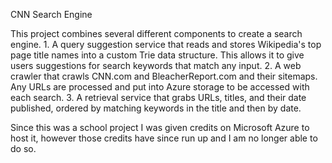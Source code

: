 CNN Search Engine

This project combines several different components to create a search engine.
	1. A query suggestion service that reads and stores Wikipedia's top page title names into a custom Trie data structure. This allows it to give users suggestions for search keywords that match any input.
	2. A web crawler that crawls CNN.com and BleacherReport.com and their sitemaps. Any URLs are processed and put into Azure storage to be accessed with each search.
	3. A retrieval service that grabs URLs, titles, and their date published, ordered by matching keywords in the title and then by date.

Since this was a school project I was given credits on Microsoft Azure to host it, however those credits have since run up and I am no longer able to do so. 